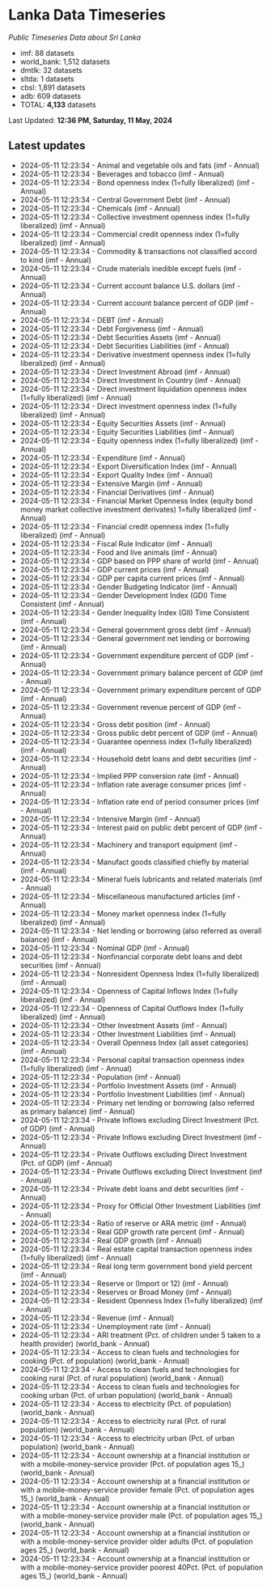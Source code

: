 # Lanka Data Timeseries
*Public Timeseries Data about Sri Lanka*

* imf: 88 datasets
* world_bank: 1,512 datasets
* dmtlk: 32 datasets
* sltda: 1 datasets
* cbsl: 1,891 datasets
* adb: 609 datasets
* TOTAL: **4,133** datasets

Last Updated: **12:36 PM, Saturday, 11 May, 2024**

## Latest updates

* 2024-05-11 12:23:34 - Animal and vegetable oils and fats (imf - Annual)
* 2024-05-11 12:23:34 - Beverages and tobacco (imf - Annual)
* 2024-05-11 12:23:34 - Bond openness index (1=fully liberalized) (imf - Annual)
* 2024-05-11 12:23:34 - Central Government Debt (imf - Annual)
* 2024-05-11 12:23:34 - Chemicals (imf - Annual)
* 2024-05-11 12:23:34 - Collective investment openness index (1=fully liberalized) (imf - Annual)
* 2024-05-11 12:23:34 - Commercial credit openness index (1=fully liberalized) (imf - Annual)
* 2024-05-11 12:23:34 - Commodity & transactions not classified accord to kind (imf - Annual)
* 2024-05-11 12:23:34 - Crude materials inedible except fuels (imf - Annual)
* 2024-05-11 12:23:34 - Current account balance U.S. dollars (imf - Annual)
* 2024-05-11 12:23:34 - Current account balance percent of GDP (imf - Annual)
* 2024-05-11 12:23:34 - DEBT (imf - Annual)
* 2024-05-11 12:23:34 - Debt Forgiveness (imf - Annual)
* 2024-05-11 12:23:34 - Debt Securities Assets (imf - Annual)
* 2024-05-11 12:23:34 - Debt Securities Liabilities (imf - Annual)
* 2024-05-11 12:23:34 - Derivative investment openness index (1=fully liberalized) (imf - Annual)
* 2024-05-11 12:23:34 - Direct Investment Abroad (imf - Annual)
* 2024-05-11 12:23:34 - Direct Investment In Country (imf - Annual)
* 2024-05-11 12:23:34 - Direct investment liquidation openness index (1=fully liberalized) (imf - Annual)
* 2024-05-11 12:23:34 - Direct investment openness index (1=fully liberalized) (imf - Annual)
* 2024-05-11 12:23:34 - Equity Securities Assets (imf - Annual)
* 2024-05-11 12:23:34 - Equity Securities Liabilities (imf - Annual)
* 2024-05-11 12:23:34 - Equity openness index (1=fully liberalized) (imf - Annual)
* 2024-05-11 12:23:34 - Expenditure (imf - Annual)
* 2024-05-11 12:23:34 - Export Diversification Index (imf - Annual)
* 2024-05-11 12:23:34 - Export Quality Index (imf - Annual)
* 2024-05-11 12:23:34 - Extensive Margin (imf - Annual)
* 2024-05-11 12:23:34 - Financial Derivatives (imf - Annual)
* 2024-05-11 12:23:34 - Financial Market Openness Index (equity bond money market collective investment derivates) 1=fully liberalized (imf - Annual)
* 2024-05-11 12:23:34 - Financial credit openness index (1=fully liberalized) (imf - Annual)
* 2024-05-11 12:23:34 - Fiscal Rule Indicator (imf - Annual)
* 2024-05-11 12:23:34 - Food and live animals (imf - Annual)
* 2024-05-11 12:23:34 - GDP based on PPP share of world (imf - Annual)
* 2024-05-11 12:23:34 - GDP current prices (imf - Annual)
* 2024-05-11 12:23:34 - GDP per capita current prices (imf - Annual)
* 2024-05-11 12:23:34 - Gender Budgeting Indicator (imf - Annual)
* 2024-05-11 12:23:34 - Gender Development Index (GDI) Time Consistent (imf - Annual)
* 2024-05-11 12:23:34 - Gender Inequality Index (GII) Time Consistent (imf - Annual)
* 2024-05-11 12:23:34 - General government gross debt (imf - Annual)
* 2024-05-11 12:23:34 - General government net lending or borrowing (imf - Annual)
* 2024-05-11 12:23:34 - Government expenditure percent of GDP (imf - Annual)
* 2024-05-11 12:23:34 - Government primary balance percent of GDP (imf - Annual)
* 2024-05-11 12:23:34 - Government primary expenditure percent of GDP (imf - Annual)
* 2024-05-11 12:23:34 - Government revenue percent of GDP (imf - Annual)
* 2024-05-11 12:23:34 - Gross debt position (imf - Annual)
* 2024-05-11 12:23:34 - Gross public debt percent of GDP (imf - Annual)
* 2024-05-11 12:23:34 - Guarantee openness index (1=fully liberalized) (imf - Annual)
* 2024-05-11 12:23:34 - Household debt loans and debt securities (imf - Annual)
* 2024-05-11 12:23:34 - Implied PPP conversion rate (imf - Annual)
* 2024-05-11 12:23:34 - Inflation rate average consumer prices (imf - Annual)
* 2024-05-11 12:23:34 - Inflation rate end of period consumer prices (imf - Annual)
* 2024-05-11 12:23:34 - Intensive Margin (imf - Annual)
* 2024-05-11 12:23:34 - Interest paid on public debt percent of GDP (imf - Annual)
* 2024-05-11 12:23:34 - Machinery and transport equipment (imf - Annual)
* 2024-05-11 12:23:34 - Manufact goods classified chiefly by material (imf - Annual)
* 2024-05-11 12:23:34 - Mineral fuels lubricants and related materials (imf - Annual)
* 2024-05-11 12:23:34 - Miscellaneous manufactured articles (imf - Annual)
* 2024-05-11 12:23:34 - Money market openness index (1=fully liberalized) (imf - Annual)
* 2024-05-11 12:23:34 - Net lending or borrowing (also referred as overall balance) (imf - Annual)
* 2024-05-11 12:23:34 - Nominal GDP (imf - Annual)
* 2024-05-11 12:23:34 - Nonfinancial corporate debt loans and debt securities (imf - Annual)
* 2024-05-11 12:23:34 - Nonresident Openness Index (1=fully liberalized) (imf - Annual)
* 2024-05-11 12:23:34 - Openness of Capital Inflows Index (1=fully liberalized) (imf - Annual)
* 2024-05-11 12:23:34 - Openness of Capital Outflows Index (1=fully liberalized) (imf - Annual)
* 2024-05-11 12:23:34 - Other Investment Assets (imf - Annual)
* 2024-05-11 12:23:34 - Other Investment Liabilities (imf - Annual)
* 2024-05-11 12:23:34 - Overall Openness Index (all asset categories) (imf - Annual)
* 2024-05-11 12:23:34 - Personal capital transaction openness index (1=fully liberalized) (imf - Annual)
* 2024-05-11 12:23:34 - Population (imf - Annual)
* 2024-05-11 12:23:34 - Portfolio Investment Assets (imf - Annual)
* 2024-05-11 12:23:34 - Portfolio Investment Liabilities (imf - Annual)
* 2024-05-11 12:23:34 - Primary net lending or borrowing (also referred as primary balance) (imf - Annual)
* 2024-05-11 12:23:34 - Private Inflows excluding Direct Investment (Pct. of GDP) (imf - Annual)
* 2024-05-11 12:23:34 - Private Inflows excluding Direct Investment (imf - Annual)
* 2024-05-11 12:23:34 - Private Outflows excluding Direct Investment (Pct. of GDP) (imf - Annual)
* 2024-05-11 12:23:34 - Private Outflows excluding Direct Investment (imf - Annual)
* 2024-05-11 12:23:34 - Private debt loans and debt securities (imf - Annual)
* 2024-05-11 12:23:34 - Proxy for Official Other Investment Liabilities (imf - Annual)
* 2024-05-11 12:23:34 - Ratio of reserve or ARA metric (imf - Annual)
* 2024-05-11 12:23:34 - Real GDP growth rate percent (imf - Annual)
* 2024-05-11 12:23:34 - Real GDP growth (imf - Annual)
* 2024-05-11 12:23:34 - Real estate capital transaction openness index (1=fully liberalized) (imf - Annual)
* 2024-05-11 12:23:34 - Real long term government bond yield percent (imf - Annual)
* 2024-05-11 12:23:34 - Reserve or (Import or 12) (imf - Annual)
* 2024-05-11 12:23:34 - Reserves or Broad Money (imf - Annual)
* 2024-05-11 12:23:34 - Resident Openness Index (1=fully liberalized) (imf - Annual)
* 2024-05-11 12:23:34 - Revenue (imf - Annual)
* 2024-05-11 12:23:34 - Unemployment rate (imf - Annual)
* 2024-05-11 12:23:34 - ARI treatment (Pct. of children under 5 taken to a health provider) (world_bank - Annual)
* 2024-05-11 12:23:34 - Access to clean fuels and technologies for cooking (Pct. of population) (world_bank - Annual)
* 2024-05-11 12:23:34 - Access to clean fuels and technologies for cooking rural (Pct. of rural population) (world_bank - Annual)
* 2024-05-11 12:23:34 - Access to clean fuels and technologies for cooking urban (Pct. of urban population) (world_bank - Annual)
* 2024-05-11 12:23:34 - Access to electricity (Pct. of population) (world_bank - Annual)
* 2024-05-11 12:23:34 - Access to electricity rural (Pct. of rural population) (world_bank - Annual)
* 2024-05-11 12:23:34 - Access to electricity urban (Pct. of urban population) (world_bank - Annual)
* 2024-05-11 12:23:34 - Account ownership at a financial institution or with a mobile-money-service provider (Pct. of population ages 15_) (world_bank - Annual)
* 2024-05-11 12:23:34 - Account ownership at a financial institution or with a mobile-money-service provider female (Pct. of population ages 15_) (world_bank - Annual)
* 2024-05-11 12:23:34 - Account ownership at a financial institution or with a mobile-money-service provider male (Pct. of population ages 15_) (world_bank - Annual)
* 2024-05-11 12:23:34 - Account ownership at a financial institution or with a mobile-money-service provider older adults (Pct. of population ages 25_) (world_bank - Annual)
* 2024-05-11 12:23:34 - Account ownership at a financial institution or with a mobile-money-service provider poorest 40Pct. (Pct. of population ages 15_) (world_bank - Annual)